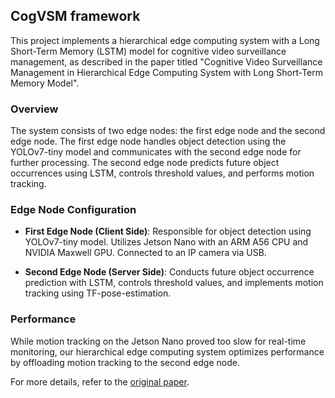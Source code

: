 ## CogVSM framework

This project implements a hierarchical edge computing system with a Long Short-Term Memory (LSTM) model for cognitive video surveillance management, as described in the paper titled "Cognitive Video Surveillance Management in Hierarchical Edge Computing System with Long Short-Term Memory Model".

### Overview

The system consists of two edge nodes: the first edge node and the second edge node. The first edge node handles object detection using the YOLOv7-tiny model and communicates with the second edge node for further processing. The second edge node predicts future object occurrences using LSTM, controls threshold values, and performs motion tracking.

### Edge Node Configuration

- **First Edge Node (Client Side)**: Responsible for object detection using YOLOv7-tiny model. Utilizes Jetson Nano with an ARM A56 CPU and NVIDIA Maxwell GPU. Connected to an IP camera via USB.
  
- **Second Edge Node (Server Side)**: Conducts future object occurrence prediction with LSTM, controls threshold values, and implements motion tracking using TF-pose-estimation. 

### Performance

While motion tracking on the Jetson Nano proved too slow for real-time monitoring, our hierarchical edge computing system optimizes performance by offloading motion tracking to the second edge node.

For more details, refer to the [original paper](https://www.mdpi.com/1424-8220/23/5/2869).
